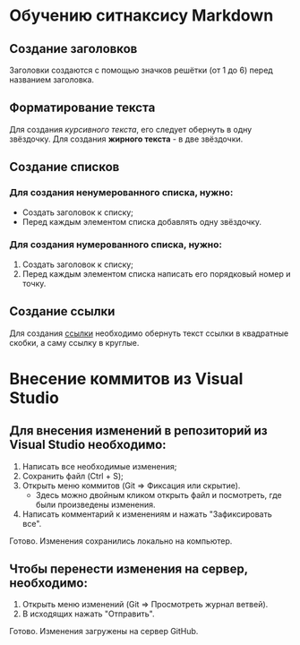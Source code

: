 # Обучению ситнаксису Markdown

## Создание заголовков
Заголовки создаются с помощью значков решётки (от 1 до 6) перед названием заголовка.

## Форматирование текста
Для создания *курсивного текста*, его следует обернуть в одну звёздочку. Для создания **жирного текста** - в две звёздочки.

## Создание списков
### Для создания ненумерованного списка, нужно:
* Создать заголовок к списку;
* Перед каждым элементом списка добавлять одну звёздочку.

### Для создания нумерованного списка, нужно:
1. Создать заголовок к списку;
2. Перед каждым элементом списка написать его порядковый номер и точку.

## Создание ссылки
Для создания [ссылки](https://thecode.media/objective/) необходимо обернуть текст ссылки в квадратные скобки, а саму ссылку в круглые.


# Внесение коммитов из Visual Studio
## Для внесения изменений в репозиторий из Visual Studio необходимо:
1. Написать все необходимые изменения;
2. Сохранить файл (Ctrl + S);
3. Открыть меню коммитов (Git => Фиксация или скрытие).
	* Здесь можно двойным кликом открыть файл и посмотреть, где были произведены изменения.
4. Написать комментарий к изменениям и нажать "Зафиксировать все".

Готово. Изменения сохранились локально на компьютер.

## Чтобы перенести изменения на сервер, необходимо:
1. Открыть меню изменений (Git => Просмотреть журнал ветвей).
2. В исходящих нажать "Отправить".

Готово. Изменения загружены на сервер GitHub.